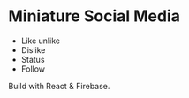 # Miniature Social Media 

- Like unlike 
- Dislike 
- Status
- Follow

Build with React & Firebase. 
